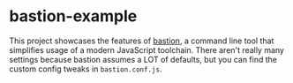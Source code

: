 # bastion-example

This project showcases the features of [bastion][], a command line tool that simplifies usage of a modern JavaScript toolchain. There aren't really many settings because bastion assumes a LOT of defaults, but you can find the custom config tweaks in `bastion.conf.js`.

[bastion]: https://github.com/Olical/bastion
